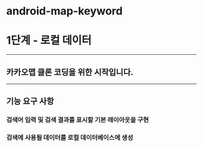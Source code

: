 # android-map-keyword

# 1단계 - 로컬 데이터

******

## 카카오맵 클론 코딩을 위한 시작입니다.

******

## 기능 요구 사항

### 검색어 입력 및 검색 결과를 표시할 기본 레이아웃을 구현
### 검색에 사용될 데이터를 로컬 데이터베이스에 생성

